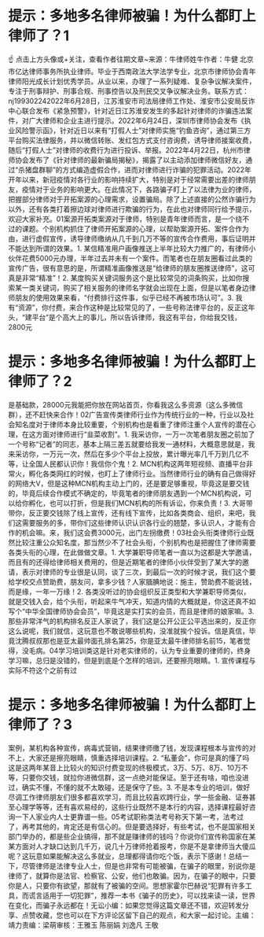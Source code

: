 # 提示：多地多名律师被骗！为什么都盯上律师了？1

☝ 点击上方头像或+关注，查看作者往期文章~来源：牛律师姓牛作者：牛健 北京市亿达律师事务所执业律师。毕业于西南政法大学法学专业，北京市律师协会青年律师阳光成长计划优秀学员。从业以来，办理了一系列疑难、复杂争议解决案件，专注于刑事辩护、刑事合规、刑事控告以及刑民交叉争议解决业务。联系方式：nj199302242022年6月28日，江苏淮安市司法局律师工作处、淮安市公安局反诈中心联合发布《紧急预警》，针对近日江苏淮安发生的多起针对律师的诈骗违法案件，对广大律师和企业主进行提示。2022年6月24日，深圳市律师协会发布《执业风险警示函》，针对近日以来有“打假人士”对律师实施“钓鱼咨询”，通过第三方平台购买法律服务，并以微信转账、发红包方式支付咨询费，诱导律师接案收费，随后“打假人士”对律师的收费行为进行投诉、举报。2022年4月22日，杭州市律师协会发布了《针对律师的最新骗局揭秘》，揭露了以主动添加律师微信好友，通过“杀猪盘群聊”的方式编造虚假合作，进而对律师进行诈骗的犯罪活动。2022年开年以来，新冠疫情对各行业的影响持续扩大，特别是对于经常需要出差的律师朋友，疫情对于业务的影响更大。在此情况下，各路骗子盯上了以法律为业的律师，把握部分律师对于开拓案源的心理需求，设置骗局。除了上述直接的公然诈骗行为以外，还有各类打着擦边球对律师进行欺骗的行为，在此也对律师同行给予提示，欢迎大家补充。01案源开拓类案源对于律师，特别是青年律师而言，是一个绕不过的课题。个别机构抓住了律师开拓案源的心理，以帮助案源开拓、案件合作为由，进行虚假宣传，诱导律师缴纳从几千到几万不等的宣传合作费用，事后证明并不能达到所谓的效果。1. 某信精准用户画像推送上半年比较大力推广的，有律师小伙伴花费5000元办理，半年过去并未有一个案件。而笔者也在朋友圈看过此类的宣传广告，很有意思的是，所谓精准画像推送是“给律师的朋友圈推送律师”，这可真是非常“精准”！2. 某度购买关键词服务这个是比较常见的词条购买，比如你搜索某一类关键词，购买了相关服务的律师名字就会出现在上面，但是以笔者身边律师朋友的使用效果来看，“付费排行这件事，似乎已经不再被市场认可”。3. 我有“资源”，你付费，来合作这种是比较常见的了，一些号称法律平台的，反正这年头，“建平台”是个高大上的事儿，所以告诉律师，我这有平台，你给我交钱，2800元

# 提示：多地多名律师被骗！为什么都盯上律师了？2

是基础款，28000元我能把你放在网站首页，你看我这么多资源（这么多微信群），还不赶快来合作！02广告宣传类律师行业作为传统行业的一种，行业以及社会知名度对于律师本身比较重要，个别机构也是看重了律师注重个人宣传的潜在心理，在这方面对律师进行“韭菜收割”。1. 我采访你，一万一次笔者朋友圈之前加了一个号称“记者”的同志，基本上隔三差五就要给我发一通材料，大概意思就是，我来采访你，一万元一次，然后在多少个平台上投放，累计曝光率几千万到几亿不等，让全国人民都认识你！我信你个鬼！2. MCN机构这两年短视频、直播平台非常火，孵化各类网红的时候，也盯上了律师行业。当然律师行业的确有自己做得好的网络大V，但是这种MCN机构主动上门的，还是要足够重视，毕竟这是要交钱的，毕竟后续合作模式不确定的，毕竟笔者的律师朋友遇到一个MCN机构说，可以给你孵化，也可以打折，但是我们MCN机构的所有诉讼，你来负责！3. 大哥带带你，反正要交钱除了线上宣传，还有线下宣传，比如各类商会、组织，来吧，我们这需要服务的多，带你们这些律师认识认识各行业的翘楚，多认识人，才能有合作的机会嘛。来，我们这会费3000元，出门左拐缴费！03社会头衔类律师行业既然比较注重公众知名度，那当然少不了社会头衔，个别机构也是把握住了律师需要各类头衔的心理，在此做做文章。1. 大学兼职导师笔者一直以为这都是大学邀请，而且有的还得给律师相关费用的，但是近期笔者的律师小伙伴受到了某大学的邀请，表示对律师的专业很是认同，谈了三次，到最后一次的时候才说，我们这个要给学校交点赞助费，朋友问，拿多少钱？人家腼腆地说：施主，赞助费不能说钱，而是缘，一年一万缘！2. 各类没听过的协会组织反正类型和大学兼职导师类似，就是交钱入会，给个头衔，听起来牛气冲天，知道内情的大概就是，你这还真不如写个“中华全国律师协会会员”，毕竟这是实打实的会员，而且是律师的娘家嘛。3. 那些非常洋气的机构排名反正人家说了，我们这是公开公正公平选出来的，反正你这么说呢，我们就信，这玩意也不敢说哪些机构，没准就挨个投诉。信是真信，毕竟沈腾叔叔那也是亚太最帅面孔排名第25，你是亚太最牛律师排名前15，笔者觉得，没毛病。04学习培训类这是针对老实律师的，认为专业重要的律师的，终身学习嘛，总归是没错的，但是到底是个怎样的培训，还要擦亮眼睛。1. 宣传课程与实际不符这个之前有过

# 提示：多地多名律师被骗！为什么都盯上律师了？3

案例，某机构各种宣传，病毒式营销，结果律师缴了钱，发现课程根本与宣传的对不上，大家还是擦亮眼睛，慎重选择培训课程。2. “私董会”，你可是真的懂了吗这是这两年某音上比较火的知识付费变现的终极模式，3万、5万、8万、10万不等，只要你交钱，就拉你进微信群，这一点绝对能保证。至于还有啥，咱也没进过，确实不懂，不懂的就不太敢碰，还是保守了些。3. 不是本专业的培训，做好尽调工作律师朋友们很多都喜欢学习，而且比较喜欢跨行业，学一些金融、证券甚至心理学等等，还有喜欢易经的，这些行业既然不是本行的内容，选择课程最好咨询一下人家业内人士更靠谱一些。05考试职称类法考号称天下第一考，法考过了，再考其他的，肯定还是有信心的。但是要选择好，有些考试，也不是国家相关部门举办的，都是些企业搞得，那不就是赚律师的钱吗？你说你们宣传称国家在某某方面对人才缺口达到几千万，说几十万律师抢着报考，你是不是拿律师当大傻瓜呢？这玩意如果能解决这么多就业，总理都得请你吃个饭，表示下感谢！总结一下，尽管律师是法律专业人士，但是也非常有可能被骗，在骗子的眼里，别说你是律师了，就算你是法官、检察官、公安，他们也敢骗。因为，在骗子的眼中，只要你是人，只要你有欲望，那就有了被骗的空间。思想家霍尔巴赫说“犯罪有许多工具，而谎言适用于一切犯罪”，推荐一本书《骗子的历史》，可以找来读一读，世界在变化，而骗子永远都在！无讼小编：如果您觉得这篇文章还不错，欢迎转发分享、点赞收藏，您也可以在下方评论区留下自己的观点，和大家一起讨论。主编：靖力责编：梁萌审核：王雅玉 陈丽娟 刘逸凡 王敬

